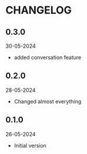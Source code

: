 # CHANGELOG

## 0.3.0
30-05-2024

- added conversation feature

## 0.2.0
28-05-2024

- Changed almost everything

## 0.1.0
26-05-2024

- Initial version